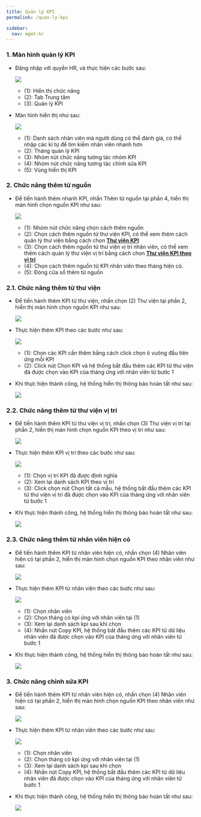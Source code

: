 ```yaml
---
title: Quản lý KPI
permalink: /quan-ly-kpi

sidebar:
  nav: mgmt-hr
---
```


### **1. Màn hình quản lý KPI**
* Đăng nhập với quyền HR, và thực hiện các bước sau:

     ![](assets/kpimanager/kpimanagermenu.jpg)

     * (1): Hiển thị chức năng
     * (2): Tab Trung tâm
     * (3): Quản lý KPI

* Màn hình hiển thị như sau:

     ![](assets/kpimanager/kpimanageroverview.jpg)

     * (1): Danh sách nhân viên mà người dùng có thể đánh giá, có thể nhập các kí tự để tìm kiếm nhân viên nhanh hơn
     * (2): Tháng quản lý KPI
     * (3): Nhóm nút chức năng tương tác nhóm KPI
     * (4): Nhóm nút chức năng tương tác chỉnh sửa KPI
     * (5): Vùng hiển thị KPI

### **2. Chức năng thêm từ nguồn**
* Để tiến hành thêm nhanh KPI, nhấn Thêm từ nguồn tại phần 4, hiển thị màn hình chọn nguồn KPI như sau:

     ![](assets/kpimanager/kpimanagerimport.jpg)

     * (1): Nhóm nút chức năng chọn cách thêm nguồn
     * (2): Chọn cách thêm nguồn từ thư viện KPI, có thể xem thêm cách quản lý thư viện bằng cách chọn **[Thư viện KPI](./quan-ly-chung-thuc)**
     * (3): Chọn cách thêm nguồn từ thư viện vị trí nhân viên, có thể xem thêm cách quản lý thư viện vị trí bằng cách chọn **[Thư viện KPI theo vị trí](./thu-vien-kpi-theo-vi-tri)**
     * (4): Chọn cách thêm nguồn từ KPI nhân viên theo tháng hiện có.
     * (5): Đóng cửa sổ thêm từ nguồn
### **2.1. Chức năng thêm từ thư viện**
* Để tiến hành thêm KPI từ thư viện, nhấn chọn (2) Thư viện tại phần 2, hiển thị màn hình chọn nguồn KPI như sau:

     ![](assets/kpimanager/kpimanagerimportlibs.jpg)

* Thực hiện thêm KPI theo các bước như sau:

     ![](assets/kpimanager/kpimanagerimportlibsselect.jpg)

     * (1): Chọn các KPI cần thêm bằng cách click chọn ô vuông đầu tiên ứng mỗi KPI
     * (2): Click nút Chọn KPI và hệ thống bắt đầu thêm các KPI từ thư viện đã được chọn vào KPI của tháng ứng với nhân viên từ bước 1
     
* Khi thực hiện thành công, hệ thống hiển thị thông báo hoàn tất như sau:

     ![](assets/kpimanager/kpimanagerimportlibsok.jpg)

### **2.2. Chức năng thêm từ thư viện vị trí**
* Để tiến hành thêm KPI từ thư viện vị trí, nhấn chọn (3) Thư viện vị trí tại phần 2, hiển thị màn hình chọn nguồn KPI theo vị trí như sau:

     ![](assets/kpimanager/kpimanagerimportlibsposition.jpg)

* Thực hiện thêm KPI vị trí theo các bước như sau:

     ![](assets/kpimanager/kpimanagerimportlibspositionselect.jpg)

     * (1): Chọn vị trí KPI đã được định nghĩa
     * (2): Xem lại danh sách KPI theo vị trí
     * (3): Click chọn nút Chọn tất cả mẫu, hệ thống bắt đầu thêm các KPI từ thư viện vị trí đã được chọn vào KPI của tháng ứng với nhân viên từ bước 1
     
* Khi thực hiện thành công, hệ thống hiển thị thông báo hoàn tất như sau:

     ![](assets/kpimanager/kpimanagerimportlibspositionok.jpg)

### **2.3. Chức năng thêm từ nhân viên hiện có**
* Để tiến hành thêm KPI từ nhân viên hiện có, nhấn chọn (4) Nhân viên hiện có tại phần 2, hiển thị màn hình chọn nguồn KPI theo nhân viên như sau:

     ![](assets/kpimanager/kpimanagerimportemp.jpg)

* Thực hiện thêm KPI từ nhân viên theo các bước như sau:

     ![](assets/kpimanager/kpimanagerimportempselect.jpg)

     * (1): Chọn nhân viên
     * (2): Chọn tháng có kpi ứng với nhân viên tại (1)
     * (3): Xem lại danh sách kpi sau khi chọn
     * (4): Nhấn nút Copy KPI, hệ thống bắt đầu thêm các KPI từ dữ liệu nhân viên đã được chọn vào KPI của tháng ứng với nhân viên từ bước 1
     
* Khi thực hiện thành công, hệ thống hiển thị thông báo hoàn tất như sau:

     ![](assets/kpimanager/kpimanagerimportempok.jpg)

### **3. Chức năng chỉnh sửa KPI**
* Để tiến hành thêm KPI từ nhân viên hiện có, nhấn chọn (4) Nhân viên hiện có tại phần 2, hiển thị màn hình chọn nguồn KPI theo nhân viên như sau:

     ![](assets/kpimanager/kpimanagerimportemp.jpg)

* Thực hiện thêm KPI từ nhân viên theo các bước như sau:

     ![](assets/kpimanager/kpimanagerimportempselect.jpg)

     * (1): Chọn nhân viên
     * (2): Chọn tháng có kpi ứng với nhân viên tại (1)
     * (3): Xem lại danh sách kpi sau khi chọn
     * (4): Nhấn nút Copy KPI, hệ thống bắt đầu thêm các KPI từ dữ liệu nhân viên đã được chọn vào KPI của tháng ứng với nhân viên từ bước 1
     
* Khi thực hiện thành công, hệ thống hiển thị thông báo hoàn tất như sau:

     ![](assets/kpimanager/kpimanagerimportempok.jpg)